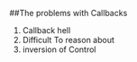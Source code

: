 ##The problems with Callbacks

1. Callback hell
2. Difficult To reason about
3. inversion of Control
